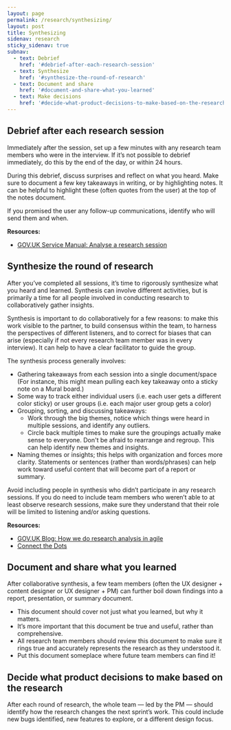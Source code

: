 ```yaml
---
layout: page
permalink: /research/synthesizing/
layout: post
title: Synthesizing
sidenav: research
sticky_sidenav: true
subnav:
  - text: Debrief
    href: '#debrief-after-each-research-session'
  - text: Synthesize
    href: '#synthesize-the-round-of-research'
  - text: Document and share
    href: '#document-and-share-what-you-learned'
  - text: Make decisions
    href: '#decide-what-product-decisions-to-make-based-on-the-research'
---
```


## Debrief after each research session

Immediately after the session, set up a few minutes with any research team members who were in the interview. If it’s not possible to debrief immediately, do this by the end of the day, or within 24 hours.

During this debrief, discuss surprises and reflect on what you heard. Make sure to document a few key takeaways in writing, or by highlighting notes. It can be helpful to highlight these (often quotes from the user) at the top of the notes document.

If you promised the user any follow-up communications, identify who will send them and when.

**Resources:**
- [GOV.UK Service Manual: Analyse a research session](https://www.gov.uk/service-manual/user-research/analyse-a-research-session)

## Synthesize the round of research

After you’ve completed all sessions, it’s time to rigorously synthesize what you heard and learned. Synthesis can involve different activities, but is primarily a time for all people involved in conducting research to collaboratively gather insights.

Synthesis is important to do collaboratively for a few reasons: to make this work visible to the partner, to build consensus within the team, to harness the perspectives of different listeners, and to correct for biases that can arise (especially if not every research team member was in every interview). It can help to have a clear facilitator to guide the group.

The synthesis process generally involves:  
- Gathering takeaways from each session into a single document/space (For instance, this might mean pulling each key takeaway onto a sticky note on a Mural board.)
- Some way to track either individual users (i.e. each user gets a different color sticky) or user groups (i.e. each major user group gets a color)
- Grouping, sorting, and discussing takeaways:
    - Work through the big themes, notice which things were heard in multiple sessions, and identify any outliers.
    - Circle back multiple times to make sure the groupings actually make sense to everyone. Don't be afraid to rearrange and regroup. This can help identify new themes and insights.
- Naming themes or insights; this helps with organization and forces more clarity. Statements or sentences (rather than words/phrases) can help work toward useful content that will become part of a report or summary.

Avoid including people in synthesis who didn’t participate in any research sessions. If you do need to include team members who weren’t able to at least observe research sessions, make sure they understand that their role will be limited to listening and/or asking questions.

**Resources:**
- [GOV.UK Blog: How we do research analysis in agile](https://userresearch.blog.gov.uk/2014/06/05/how-we-do-research-analysis-in-agile/)
- [Connect the Dots](https://civicservicedesign.com/connect-the-dots-794fda8f10d2)

## Document and share what you learned

After collaborative synthesis, a few team members (often the UX designer + content designer or UX designer + PM) can further boil down findings into a report, presentation, or summary document.

- This document should cover not just what you learned, but why it matters.
- It’s more important that this document be true and useful, rather than comprehensive.
- All research team members should review this document to make sure it rings true and accurately represents the research as they understood it.
- Put this document someplace where future team members can find it!

## Decide what product decisions to make based on the research

After each round of research, the whole team — led by the PM — should identify how the research changes the next sprint’s work. This could include new bugs identified, new features to explore, or a different design focus.
